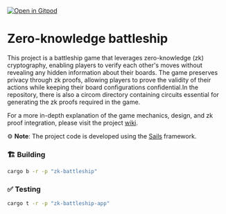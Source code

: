 [![Open in Gitpod](https://img.shields.io/badge/Open_in-Gitpod-white?logo=gitpod)](https://gitpod.io/#FOLDER=zk-battleship/https://github.com/gear-foundation/dapps)

# Zero-knowledge battleship

This project is a battleship game that leverages zero-knowledge (zk) cryptography, enabling players to verify each other's moves without revealing any hidden information about their boards. The game preserves privacy through zk proofs, allowing players to prove the validity of their actions while keeping their board configurations confidential.In the repository, there is also a circom directory containing circuits essential for generating the zk proofs required in the game.

For a more in-depth explanation of the game mechanics, design, and zk proof integration, please visit the project [wiki](https://wiki.vara.network/docs/examples/Gaming/Battleship/zk-battleship).

⚙️ **Note**: The project code is developed using the [Sails](https://github.com/gear-tech/sails) framework.

### 🏗️ Building

```sh
cargo b -r -p "zk-battleship"
```

### ✅ Testing

```sh
cargo t -r -p "zk-battleship-app"
```
